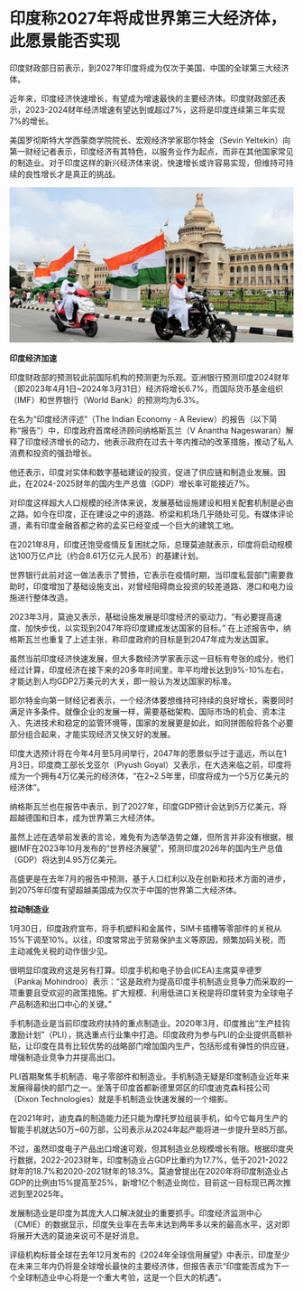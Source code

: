 # 印度称2027年将成世界第三大经济体，此愿景能否实现

印度财政部日前表示，到2027年印度将成为仅次于美国、中国的全球第三大经济体。

近年来，印度经济快速增长，有望成为增速最快的主要经济体。印度财政部还表示，2023-2024财年经济增速有望达到或超过7%，这将是印度连续第三年实现7%的增长。

美国罗彻斯特大学西蒙商学院院长、宏观经济学家耶尔特金（Sevin
Yeltekin）向第一财经记者表示，印度经济有其特色，以服务业作为起点，而非在其他国家常见的制造业。对于印度这样的新兴经济体来说，快速增长或许容易实现，但维持可持续的良性增长才是真正的挑战。

![b3682519f524d7877a65e229a2759e8d.jpg](https://raw.githubusercontent.com/qqhsx/qqnews_image/main/2024/02/01/印度称2027年将成世界第三大经济体，此愿景能否实现/b3682519f524d7877a65e229a2759e8d.jpg)

**印度经济加速**

印度财政部的预测较此前国际机构的预测更为乐观。亚洲银行预测印度2024财年（即2023年4月1日~2024年3月31日）经济将增长6.7%，而国际货币基金组织（IMF）和世界银行（World
Bank）的预测均为6.3%。

在名为“印度经济评述”（The Indian Economy - A Review）的报告（以下简称“报告”）中，印度政府首席经济顾问纳格斯瓦兰（V
Anantha Nageswaran）解释了印度经济增长的动力，他表示政府在过去十年内推动的改革措施，推动了私人消费和投资的强劲增长。

他还表示，印度对实体和数字基础建设的投资，促进了供应链和制造业发展。因此，在2024-2025财年的国内生产总值（GDP）增长率可能接近7%。

对印度这样超大人口规模的经济体来说，发展基础设施建设和相关配套机制是必由之路。如今在印度，正在建设之中的道路、桥梁和机场几乎随处可见。有媒体评论道，素有印度金融首都之称的孟买已经变成一个巨大的建筑工地。

在2021年8月，印度还饱受疫情反复困扰之际，总理莫迪就表示，印度将启动规模达100万亿卢比（约合8.61万亿元人民币）的基建计划。

世界银行此前对这一做法表示了赞扬，它表示在疫情时期，当印度私营部门需要救助时，印度增加了基础设施支出，对曾经阻碍商业投资的较差道路、港口和电力设施进行整体改造。

2023年3月，莫迪又表示，基础设施发展是印度经济的驱动力，“有必要提高速度、加快步伐，以实现到2047年将印度建成发达国家的目标。”
在上述报告中，纳格斯瓦兰也重复了上述主张，称印度政府的目标是到2047年成为发达国家。

虽然当前印度经济快速发展，但大多数经济学家表示这一目标有夸张的成分，他们经过计算，印度经济在接下来的20多年时间里，年平均增长达到9%-10%左右，才能达到人均GDP2万美元的大关，即一般认为发达国家的标准。

耶尔特金向第一财经记者表示，一个经济体要想维持可持续的良好增长，需要同时满足许多条件。就像企业的发展一样，需要基础架构、国际市场的机会、资本注入、先进技术和稳定的监管环境等，国家的发展更是如此，如同拼图般将各个必要部分组合起来，才能实现经济又快又好的发展。

印度大选预计将在今年4月至5月间举行，2047年的愿景似乎过于遥远，所以在1月3日，印度商工部长戈亚尔（Piyush
Goyal）又表示，在大选来临之前，印度将成为一个拥有4万亿美元的经济体，“在2~2.5年里，印度将成为一个5万亿美元的经济体”。

纳格斯瓦兰也在报告中表示，到了2027年，印度GDP预计会达到5万亿美元，将超越德国和日本，成为世界第三大经济体。

虽然上述在选举前发表的言论，难免有为选举造势之嫌，但所言并非没有根据，根据IMF在2023年10月发布的“世界经济展望”，预测印度2026年的国内生产总值（GDP）将达到4.95万亿美元。

高盛更是在去年7月的报告中预测，基于人口红利以及在创新和技术方面的进步，到2075年印度有望超越美国成为仅次于中国的世界第二大经济体。

**拉动制造业**

1月30日，印度政府宣布，将手机塑料和金属件，SIM卡插槽等零部件的关税从15%下调至10%。以往，印度常常出于贸易保护主义等原因，频繁加码关税，而主动减免关税的动作很少见。

很明显印度政府这是另有打算。印度手机和电子协会(ICEA)主席莫辛德罗（Pankaj
Mohindroo）表示：“这是政府为提高印度手机制造业竞争力而采取的一项重要且受欢迎的政策措施。扩大规模、利用低进口关税是将印度转变为全球电子产品制造和出口中心的关键。”

手机制造业是当前印度政府扶持的重点制造业。2020年3月，印度推出“生产挂钩激励计划”（PLI），挑选重点行业集中打造。印度政府为参与PLI的企业提供高额补贴，让印度在具有比较优势的战略部门增加国内生产，包括形成有弹性的供应链，增强制造业竞争力并提高出口。

PLI首期聚焦手机制造、电子零部件和制造业。手机制造无疑是印度制造业近年来发展得最快的部门之一。坐落于印度首都新德里郊区的印度迪克森科技公司（Dixon
Technologies）就是手机制造业快速发展的一个缩影。

在2021年时，迪克森的制造能力还只能为摩托罗拉组装手机，如今它每月生产的智能手机就达50万~60万部，公司表示从2024年起产能将进一步提升至85万部。

不过，虽然印度电子产品出口增速可观，但其制造业总规模增长有限。根据印度央行数据，2022-2023财年，印度制造业占GDP比重约为17.7%，低于2021-2022财年的18.7%和2020-2021财年的18.3%。莫迪曾提出在2020年将印度制造业占GDP的比例由15%提高至25%，新增1亿个制造业岗位，目前这一目标现已两次推迟到至2025年。

发展制造业是印度为其庞大人口解决就业的重要抓手。印度经济监测中心（CMIE）的数据显示，印度失业率在去年末达到两年多以来的最高水平，这对即将展开大选的莫迪来说可不是好消息。

评级机构标普全球在去年12月发布的《2024年全球信用展望》中表示，印度至少在未来三年内仍将是全球增长最快的主要经济体，但报告表示“印度能否成为下一个全球制造业中心将是一个重大考验，这是一个巨大的机遇”。

